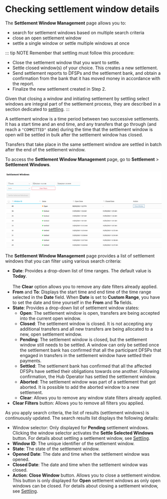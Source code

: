 # Checking settlement window details

The **Settlement Window Management** page allows you to:

* search for settlement windows based on multiple search criteria
* close an open settlement window
* settle a single window or settle multiple windows at once

::: tip NOTE
Remember that settling must follow this procedure: 

* Close the settlement window that you want to settle.
* Settle closed window(s) of your choice. This creates a new settlement.
* Send settlement reports to DFSPs and the settlement bank, and obtain a confirmation from the bank that it has moved money in accordance with the report.
* Finalize the new settlement created in Step 2.

Given that closing a window and initiating settlement by settling select windows are integral part of the settlement process, they are described in a section dedicated to [settling](settling.md).
:::

A settlement window is a time period between two successive settlements. It has a start time and an end time, and any transfers that go through (and reach a `"COMMITTED"` state) during the time that the settlement window is open will be settled in bulk after the settlement window has closed.

Transfers that take place in the same settlement window are settled in batch after the end of the settlement window.

To access the **Settlement Window Management** page, go to **Settlement** > **Settlement Windows**.

![Managing settlement windows](../../.vuepress/public/settlement_window_mgmt.png)

The **Settlement Window Management** page provides a list of settlement windows that you can filter using various search criteria:

* **Date**: Provides a drop-down list of time ranges. The default value is **Today**. \
\
The **Clear** option allows you to remove any date filters already applied.
* **From** and **To**: Displays the start time and end time of the time range selected in the **Date** field. When **Date** is set to **Custom Range**, you have to set the date and time yourself in the **From** and **To** fields.
* **State**: Provides a drop-down list of settlement window states:
    * **Open**: The settlement window is open, transfers are being accepted into the current open window.
    * **Closed**: The settlement window is closed. It is not accepting any additional transfers and all new transfers are being allocated to a new, open settlement window.
    * **Pending**: The settlement window is closed, but the settlement window still needs to be settled. A window can only be settled once the settlement bank has confirmed that all the participant DFSPs that engaged in transfers in the settlement window have settled their payments.
    * **Settled**: The settlement bank has confirmed that all the affected DFSPs have settled their obligations towards one another. Following confirmation, the Hub Operator has settled the settlement window.
    * **Aborted**: The settlement window was part of a settlement that got aborted. It is possible to add the aborted window to a new settlement.
    * **Clear**: Allows you to remove any window state filters already applied.
* **Clear Filters** button: Allows you to remove all filters you applied.

As you apply search criteria, the list of results (settlement windows) is continuously updated. The search results list displays the following details:

* Window selector: Only displayed for **Pending** settlement windows. Clicking the window selector activates the **Settle Selected Windows** button. For details about settling a settlement window, see [Settling](settling.md#settling-a-closed-settlement-window).
* **Window ID**: The unique identifier of the settlement window.
* **State**: The state of the settlement window.
* **Opened Date**: The date and time when the settlement window was opened.
* **Closed Date**: The date and time when the settlement window was closed.
* **Action**: **Close Window** button. Allows you to close a settlement window. This button is only displayed for **Open** settlement windows as only open windows can be closed. For details about closing a settlement window, see [Settling](settling.md#closing-a-settlement-window).
